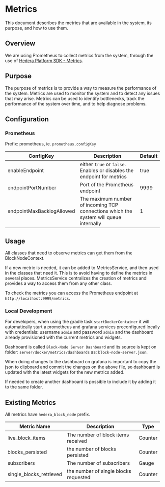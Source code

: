 # Metrics
This document describes the metrics that are available in the system, its purpose, and how to use them.

## Overview
We are using Prometheus to collect metrics from the system, through the use of [Hedera Platform SDK - Metrics](https://github.com/hashgraph/hedera-services/blob/develop/platform-sdk/docs/base/metrics/metrics.md).


## Purpose

The purpose of metrics is to provide a way to measure the performance of the system. Metrics are used to monitor the system and to detect any issues that may arise. Metrics can be used to identify bottlenecks, track the performance of the system over time, and to help diagnose problems.

## Configuration

### Prometheus

Prefix: prometheus, ie. `prometheus.configKey`

| ConfigKey                  | Description                                                                           | Default     |
|----------------------------|---------------------------------------------------------------------------------------|-------------|
| enableEndpoint             | either `true` or `false`. Enables or disables the endpoint for metrics                | true        |
| endpointPortNumber         | Port of the Prometheus endpoint                                                       | 9999        |
| endpointMaxBacklogAllowed  | The maximum number of incoming TCP connections which the system will queue internally | 1           |

## Usage
All classes that need to observe metrics can get them from the BlockNodeContext.

If a new metric is needed, it can be added to MetricsService, and then used in the classes that need it. This is to avoid having to define the metrics in several places.
MetricsService centralizes the creation of metrics and provides a way to access them from any other class.

To check the metrics you can access the Prometheus endpoint at `http://localhost:9999/metrics`.

### Local Development
For developers, when using the gradle task `startDockerContainer` it will automatically start a prometheus and grafana services preconfigured locally with credentials: username `admin` and password  `admin` and the dashboard already provisioned with the current metrics and widgets. 

Dashboard is called `Block-Node Server Dashboard` and its source is kept on folder: `server/docker/metrics/dashboards` as: `block-node-server.json`.

When doing changes to the dashboard on grafana is important to copy the json to clipboard and commit the changes on the above file, so dashboard is updated with the latest widgets for the new metrics added.

If needed to create another dashboard is possible to include it by adding it to the same folder.


## Existing Metrics

All metrics have `hedera_block_node` prefix.

| Metric Name                     | Description                           | Type      |
|---------------------------------|---------------------------------------|-----------|
| live_block_items                | The number of block items received    | Counter   |
| blocks_persisted                | the number of blocks persisted        | Counter   |
| subscribers                     | The number of subscribers             | Gauge     |
| single_blocks_retrieved         | the number of single blocks requested | Counter   |

